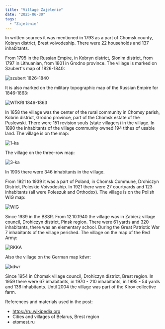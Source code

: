 ```yaml
---
title: "Village Zajelenie"
date: "2025-06-30"
tags: 
  - "Zajelenie"
---
```


In written sources it was mentioned in 1793 as a part of Chomsk county, Kobryn district, Brest voivodeship. There were 22 households and 137 inhabitants.

From 1795 in the Russian Empire, in Kobryn district, Slonim district, from 1797 in Lithuanian, from 1801 in Grodno province. The village is marked on Szubert's map of 1826-1840:

![szubert 1826-1840](https://github.com/user-attachments/assets/a365a8a6-0e4e-4b30-9fbd-909479e07a3b)

It is also marked on the military topographic map of the Russian Empire for 1846-1863:

![WTKRI 1846-1863](https://github.com/user-attachments/assets/49328d2e-11d7-48f2-b495-fe4c3f1ba63e)

In 1858 the village was the center of the rural community in Chomsy parish, Kobrin district, Grodno province, part of the Chomsk estate of the Puslowski. There were 151 revision souls (state villagers) in the village. In 1890 the inhabitants of the village community owned 194 tithes of usable land. The village is on the map:

![1-ka](https://github.com/user-attachments/assets/20a845b9-63e2-4afe-ba2f-f930a7285ae8)

The village on the three-row map:

![3-ka](https://github.com/user-attachments/assets/7fb7971e-6ee9-4411-bb23-fee8b3bcd816)

In 1905 there were 346 inhabitants in the village. 

From 1921 to 1939 it was a part of Poland, in Chomsk Commune, Drohiczyn District, Poleskie Voivodeship. In 1921 there were 27 courtyards and 123 inhabitants (all were Poleszuk and Orthodox). The village is on the Polish WIG map:

![WIG](https://github.com/user-attachments/assets/e831a6db-ca0d-4166-b476-c7a9861fb693)

Since 1939 in the BSSR. From 12.10.1940 the village was in Zabierz village council, Drohiczyn district, Pinsk region. There were 61 yards and 320 inhabitants, there was an elementary school. During the Great Patriotic War 7 inhabitants of the village perished. The village on the map of the Red Army:

![RKKA](https://github.com/user-attachments/assets/fd6b6a3d-55a0-41aa-856c-22cda1657386)

Also the village on the German map kdwr:

![kdwr](https://github.com/user-attachments/assets/eca12a38-7474-49f8-8b3e-77ec8cb422b6)

Since 1954 in Chomsk village council, Drohiczyn district, Brest region. In 1959 there were 67 inhabitants, in 1970 - 210 inhabitants, in 1995 - 54 yards and 136 inhabitants. Until 2004 the village was part of the Kirov collective farm.

References and materials used in the post:
- https://ru.wikipedia.org
- Cities and villages of Belarus, Brest region
- etomest.ru

